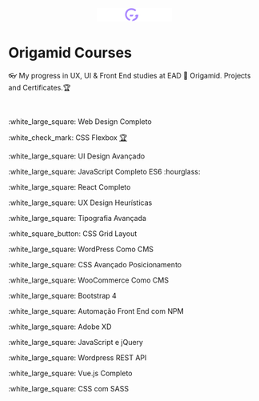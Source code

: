 <h1 align="center">
    <img alt="Origamid logo" src="./origamid_logo.svg" width="150px" />
</h1>
<h1> Origamid Courses</h1>
<p>👓 My progress in UX, UI &amp; Front End studies at EAD 🐺 Origamid. Projects and Certificates.🏆</p>
<br>
<p>:white_large_square: Web Design Completo</p>
<p>:white_check_mark: CSS Flexbox <a target="_blank" href="https://origamid.com/certificate/2aabcf77"  title="Certificate">🏆</a></p>
<p>:white_large_square: UI Design Avançado</p>
<p>:white_large_square: JavaScript Completo ES6 :hourglass:</p>
<p>:white_large_square: React Completo</p>
<p>:white_large_square: UX Design Heurísticas</p>
<p>:white_large_square: Tipografia Avançada</p>
<p>:white_square_button: CSS Grid Layout</p>
<p>:white_large_square: WordPress Como CMS</p>
<p>:white_large_square: CSS Avançado Posicionamento</p>
<p>:white_large_square: WooCommerce Como CMS</p>
<p>:white_large_square: Bootstrap 4</p>
<p>:white_large_square: Automação Front End com NPM</p>
<p>:white_large_square: Adobe XD</p>
<p>:white_large_square: JavaScript e jQuery</p>
<p>:white_large_square: Wordpress REST API</p>
<p>:white_large_square: Vue.js Completo</p>
<p>:white_large_square: CSS com SASS</p>
